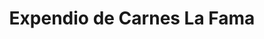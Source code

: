 ---
title: "Expendio de Carnes La Fama"
url: /sahagun/expendio-de-carnes-la-fama/
shop: Metzgerei
---